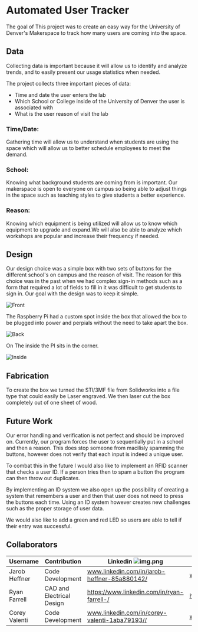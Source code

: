 # Automated User Tracker

The goal of This project was to create an easy way for the University of Denver's Makerspace to track how many 
users are coming into the space. 

## Data
Collecting data is important because it will allow us to identify and analyze trends, and to easily present our usage statistics when 
needed.

The project collects three important pieces of data:
* Time and date the user enters the lab 
* Which School or College inside of the University of Denver the user is associated with 
* What is the user reason of visit the lab

### Time/Date: 
Gathering time will allow us to understand when students are using the space which will allow us to better schedule employees
to meet the demand.

### School:
Knowing what background students are coming from is important. Our makerspace is open to everyone on campus so being able to 
adjust things in the space such as teaching styles to give students a better experience.

### Reason:
Knowing which equipment is being utilized will allow us to know which equipment to upgrade and expand.We will also be able
to analyze which workshops are popular and increase their frequency if needed.

## Design
Our design choice was a simple box with two sets of buttons for the different school's on campus and the reason of visit.
The reason for this choice was in the past when we had complex sign-in methods such as a form that required a lot of 
fields to fill in it was difficult to get students to sign in. Our goal with the design was to keep it simple.

![Front](https://github.com/Jarob-H/userAutomation/blob/master/Project%20Pictures/IMG_3762.jpg)

The Raspberry Pi had a custom spot inside the box that allowed the box to be plugged into power and perpials without the
need to take apart the box.

![Back](https://github.com/Jarob-H/userAutomation/blob/master/Project%20Pictures/IMG_3764.jpg)

On The inside the PI sits in the corner. 

![Inside](https://github.com/Jarob-H/userAutomation/blob/master/Project%20Pictures/IMG_3765.jpg)

## Fabrication

To create the box we turned the STl/3MF file from Solidworks into a file type that could easily be Laser engraved. We 
then laser cut the box completely out of one sheet of wood. 

## Future Work
Our error handling and verification is not perfect and should be improved on. Currently, our program forces the user to 
sequentially put in a school and then a reason. This does stop someone from macilisly spamming the buttons, however does 
not verify that each input is indeed a unique user. 

To combat this in the future I would also like to implement an RFID scanner that checks a user ID. If a person tries then 
to spam a button the program can then throw out duplicates.

By implementing an ID system we also open up the possibility of creating a system that remembers a user and then that user 
does not need to press the buttons each time. Using an ID system however creates new challenges such as the proper storage 
of user data.

We would also like to add a green and red LED so users are able to tell if their entry was successful.

## Collaborators

| Username   |Contribution|Linkedin ![img.png](https://img.icons8.com/color/40/linkedin.png)|Github Link ↘️|
|------------|---|------|---------------------------|
|Jarob Heffner|Code Development|www.linkedin.com/in/jarob-heffner-85a880142/|www.github.com/Jarob-H|
|Ryan Farrell|CAD and Electrical Design|https://www.linkedin.com/in/ryan-farrell-/|https://github.com/ryanfarrell987|
|Corey Valenti|Code Development|www.linkedin.com/in/corey-valenti-1aba79193//|www.github.com/CoreyValenti|
